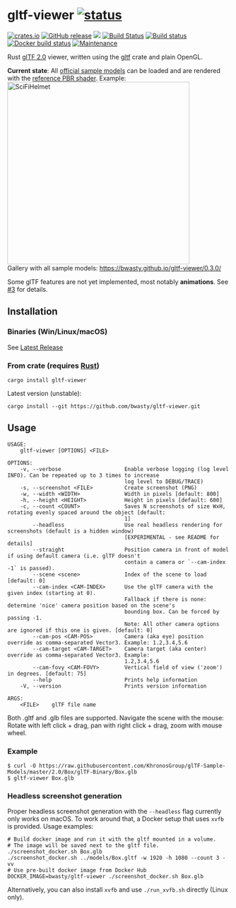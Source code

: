 # gltf-viewer [![status](https://img.shields.io/badge/glTF-2%2E0-green.svg?style=flat)](https://github.com/KhronosGroup/glTF)
[![crates.io](https://img.shields.io/crates/v/gltf-viewer.svg)](https://crates.io/crates/gltf-viewer)
[![GitHub release](https://img.shields.io/github/release/bwasty/gltf-viewer.svg)](https://github.com/bwasty/gltf-viewer/releases/latest)
 [![](https://tokei.rs/b1/github/bwasty/gltf-viewer)](https://github.com/Aaronepower/tokei)
 [![Build Status](https://travis-ci.org/bwasty/gltf-viewer.svg?branch=master)](https://travis-ci.org/bwasty/gltf-viewer)
 [![Build status](https://ci.appveyor.com/api/projects/status/51ukh02thpb0r9cf/branch/master?svg=true)](https://ci.appveyor.com/project/bwasty/gltf-viewer/branch/master)
 [![Docker build status](https://img.shields.io/docker/build/bwasty/gltf-viewer.svg)](https://hub.docker.com/r/bwasty/gltf-viewer/tags/)
 [![Maintenance](https://img.shields.io/badge/maintenance-passively--maintained-yellowgreen.svg)](https://github.com/rust-lang/rfcs/blob/master/text/1824-crates.io-default-ranking.md#maintenance)

Rust [glTF 2.0](https://github.com/KhronosGroup/glTF) viewer, written using the [gltf](https://github.com/gltf-rs/gltf) crate and plain OpenGL.

**Current state**: All [official sample models](https://github.com/KhronosGroup/glTF-Sample-Models/tree/master/2.0) can be loaded and are rendered with the [reference PBR shader](https://github.com/KhronosGroup/glTF-WebGL-PBR). Example: <br>
<img width="412" alt="SciFiHelmet" title="SciFiHelmet" src="https://user-images.githubusercontent.com/1647415/30771307-d70dbd26-a044-11e7-9ed1-b0e2ba80198c.png"><br>
Gallery with all sample models: https://bwasty.github.io/gltf-viewer/0.3.0/

Some glTF features are not yet implemented, most notably **animations**. See [#3](https://github.com/bwasty/gltf-viewer/issues/3) for details.

## Installation
### Binaries (Win/Linux/macOS)
See [Latest Release](https://github.com/bwasty/gltf-viewer/releases/latest)
### From crate (requires [Rust](https://www.rust-lang.org))
```shell
cargo install gltf-viewer
```
Latest version (unstable):
```shell
cargo install --git https://github.com/bwasty/gltf-viewer.git
```
## Usage
```
USAGE:
    gltf-viewer [OPTIONS] <FILE>

OPTIONS:
    -v, --verbose                    Enable verbose logging (log level INFO). Can be repeated up to 3 times to increase
                                     log level to DEBUG/TRACE)
    -s, --screenshot <FILE>          Create screenshot (PNG)
    -w, --width <WIDTH>              Width in pixels [default: 800]
    -h, --height <HEIGHT>            Height in pixels [default: 600]
    -c, --count <COUNT>              Saves N screenshots of size WxH, rotating evenly spaced around the object [default:
                                     1]
        --headless                   Use real headless rendering for screenshots (default is a hidden window)
                                     [EXPERIMENTAL - see README for details]
        --straight                   Position camera in front of model if using default camera (i.e. glTF doesn't
                                     contain a camera or `--cam-index -1` is passed).
        --scene <scene>              Index of the scene to load [default: 0]
        --cam-index <CAM-INDEX>      Use the glTF camera with the given index (starting at 0).
                                     Fallback if there is none: determine 'nice' camera position based on the scene's
                                     bounding box. Can be forced by passing -1.
                                     Note: All other camera options are ignored if this one is given. [default: 0]
        --cam-pos <CAM-POS>          Camera (aka eye) position override as comma-separated Vector3. Example: 1.2,3.4,5.6
        --cam-target <CAM-TARGET>    Camera target (aka center) override as comma-separated Vector3. Example:
                                     1.2,3.4,5.6
        --cam-fovy <CAM-FOVY>        Vertical field of view ('zoom') in degrees. [default: 75]
        --help                       Prints help information
    -V, --version                    Prints version information

ARGS:
    <FILE>    glTF file name
```
Both .gltf and .glb files are supported.
Navigate the scene with the mouse: Rotate with left click + drag, pan with right click + drag, zoom with mouse wheel.

### Example
```
$ curl -O https://raw.githubusercontent.com/KhronosGroup/glTF-Sample-Models/master/2.0/Box/glTF-Binary/Box.glb
$ gltf-viewer Box.glb
```

### Headless screenshot generation
Proper headless screenshot generation with the `--headless` flag currently only works on macOS.
To work around that, a Docker setup that uses `xvfb` is provided. Usage examples:
```
# Build docker image and run it with the gltf mounted in a volume.
# The image will be saved next to the gltf file.
./screenshot_docker.sh Box.glb
./screenshot_docker.sh ../models/Box.gltf -w 1920 -h 1080 --count 3 -vv
# Use pre-built docker image from Docker Hub
DOCKER_IMAGE=bwasty/gltf-viewer ./screenshot_docker.sh Box.glb
```

Alternatively, you can also install `xvfb` and use `./run_xvfb.sh` directly (Linux only).
